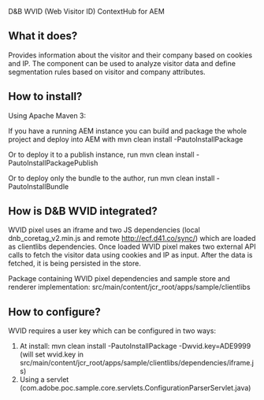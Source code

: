 D&B WVID (Web Visitor ID) ContextHub for AEM

What it does?
-------------
Provides information about the visitor and their company based on cookies and IP. The component can be used to analyze visitor data and define segmentation rules based on visitor and company attributes.

How to install?
---------------
Using Apache Maven 3:

If you have a running AEM instance you can build and package the whole project and deploy into AEM with
mvn clean install -PautoInstallPackage

Or to deploy it to a publish instance, run
mvn clean install -PautoInstallPackagePublish

Or to deploy only the bundle to the author, run
mvn clean install -PautoInstallBundle

How is D&B WVID integrated?
---------------------------
WVID pixel uses an iframe and two JS dependencies (local dnb_coretag_v2.min.js and remote http://ecf.d41.co/sync/) which are loaded as clientlibs dependencies.
Once loaded WVID pixel makes two external API calls to fetch the visitor data using cookies and IP as input. After the data is fetched, it is being persisted in the store.

Package containing WVID pixel dependencies and sample store and renderer implementation:
src/main/content/jcr_root/apps/sample/clientlibs

How to configure?
-----------------
WVID requires a user key which can be configured in two ways:
1. At install: mvn clean install -PautoInstallPackage -Dwvid.key=ADE9999 (will set wvid.key in src/main/content/jcr_root/apps/sample/clientlibs/dependencies/iframe.js)
2. Using a servlet (com.adobe.poc.sample.core.servlets.ConfigurationParserServlet.java)
